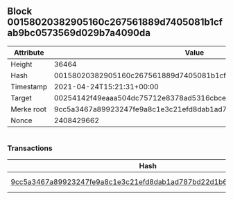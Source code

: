 ## Block 00158020382905160c267561889d7405081b1cfab9bc0573569d029b7a4090da

Attribute | Value
--- | ---
Height | 36464
Hash | 00158020382905160c267561889d7405081b1cfab9bc0573569d029b7a4090da
Timestamp | 2021-04-24T15:21:31+00:00
Target | 00254142f49eaaa504dc75712e8378ad5316cbcead634704b3734b6271167cc4
Merke root | 9cc5a3467a89923247fe9a8c1e3c21efd8dab1ad787bd22d1b6708d951b145b5
Nonce | 2408429662

```

```

### Transactions

Hash | Amount
--- | ---
[9cc5a3467a89923247fe9a8c1e3c21efd8dab1ad787bd22d1b6708d951b145b5](9cc5a3467a89923247fe9a8c1e3c21efd8dab1ad787bd22d1b6708d951b145b5.md) | 10.00000000 SKEPTI 
